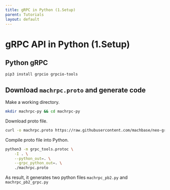 ```yaml
---
title: gRPC in Python (1.Setup)
parent: Tutorials
layout: default
---
```


# gRPC API in Python (1.Setup)

## Python gRPC

```sh
pip3 install grpcio grpcio-tools
```

## Download `machrpc.proto` and generate code

Make a working directory.

```sh
mkdir machrpc-py && cd machrpc-py
```

Download proto file.

```sh
curl -o machrpc.proto https://raw.githubusercontent.com/machbase/neo-grpc/main/proto/machrpc.proto
```

Compile proto file into Python.

```sh
python3 -m grpc_tools.protoc \
    -I . \
    --python_out=. \
    --grpc_python_out=. \
    ./machrpc.proto
```

As result, it generates two python files `machrpc_pb2.py` and `machrpc_pb2_grpc.py`
